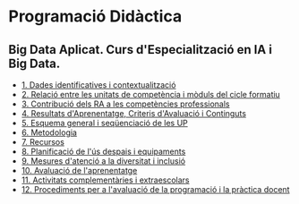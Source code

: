 # Programació Didàctica

<!--
La PD ha de ser un document clar i concís que ens permeta planificar l'activitat docent.

Característiques/requeriments:

- S'ha d'ajustar a les directrius de la CCP i al PCCF.
- Mostra la seqüenciació dels RA i els CA i organitza els continguts del mòdul.
- Es concreta en unitats de programació, dissenyant exercicis, tasques, etc. que contribuïsquen a l'adquisició de les competències.
- Diferenciem entre PD del mòdul i la programació d'aula
    - Hi ha una única PD per cada mòdul i cicle (Per tant ha de contindre aspectes genèrics, però també les possibles variants metodològiques, per exemple el treball per projectes intermodulars en modalitat presencial, flipped classroom en semipresnecial, etc.)
    - La progrmació d'aula, que fa cada docent, conté la concreció de la programació didàctica per a cada grup.
 -->

## Big Data Aplicat. Curs d'Especialització en IA i Big Data.

* [1. Dades identificatives i contextualització](1.Identificacio.md)
* [2. Relació entre les unitats de competència i mòduls del cicle formatiu](2.relacio_uc.md)
* [3. Contribució dels RA a les competències professionals](3.contribucio_ra.md)
* [4. Resultats d'Aprenentatge, Criteris d'Avaluació i Continguts](4.RAs_CAs_Continguts.md)
* [5. Esquema general i seqüenciació de les UP](5.esquema_general_up.md)
* [6. Metodologia](6.Metodologia.md)
* [7. Recursos](7.Recursos.md)
* [8. Planificació de l'ús despais i equipaments](8.Espais_equipament.md)
* [9. Mesures d'atenció a la diversitat i inclusió](9.Mesures_Atencio_Diversitat.md)
* [10. Avaluació de l'aprenentatge](10.Avaluacio.md)
* [11. Activitats complementàries i extraescolars](11.Activitats_Complementaries.md)
* [12. Procediments per a l'avaluació de la programació i la pràctica docent](12.Procediments_Avaluacio_PD.md)
